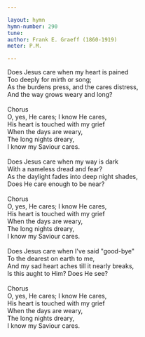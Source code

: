 ```yaml
---

layout: hymn
hymn-number: 290
tune: 
author: Frank E. Graeff (1860-1919)
meter: P.M.

---
```

Does Jesus care when my heart is pained<br>Too deeply for mirth or song;<br>As the burdens press, and the cares distress,<br>And the way grows weary and long?<br><br>Chorus<br>O, yes, He cares; I know He cares,<br>His heart is touched with my grief<br>When the days are weary,<br>The long nights dreary,<br>I know my Saviour cares.<br><br>Does Jesus care when my way is dark<br>With a nameless dread and fear?<br>As the daylight fades into deep night shades,<br>Does He care enough to be near?<br><br>Chorus<br>O, yes, He cares; I know He cares,<br>His heart is touched with my grief<br>When the days are weary,<br>The long nights dreary,<br>I know my Saviour cares.<br><br>Does Jesus care when I've said "good-bye"<br>To the dearest on earth to me,<br>And my sad heart aches till it nearly breaks,<br>Is this aught to Him? Does He see?<br><br>Chorus<br>O, yes, He cares; I know He cares,<br>His heart is touched with my grief<br>When the days are weary,<br>The long nights dreary,<br>I know my Saviour cares.<br><br><br>
